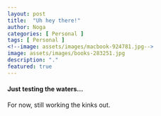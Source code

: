 ```yaml
---
layout: post
title:  "Uh hey there!"
author: Noga
categories: [ Personal ]
tags: [ Personal ]
<!--image: assets/images/macbook-924781.jpg-->
image: assets/images/books-283251.jpg
description: "."
featured: true
---
```


#### Just testing the waters...
For now, still working the kinks out.
